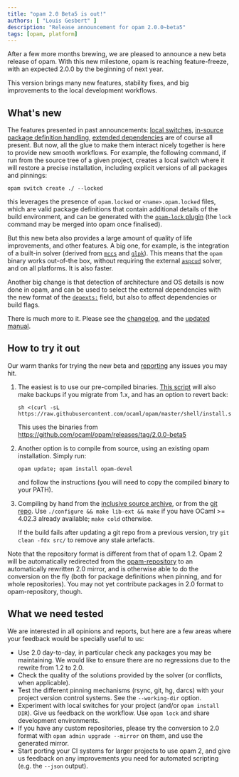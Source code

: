 ```yaml
---
title: "opam 2.0 Beta5 is out!"
authors: [ "Louis Gesbert" ]
description: "Release announcement for opam 2.0.0~beta5"
tags: [opam, platform]
---
```


After a few more months brewing, we are pleased to announce a new beta release
of opam. With this new milestone, opam is reaching feature-freeze, with an
expected 2.0.0 by the beginning of next year.

This version brings many new features, stability fixes, and big improvements to
the local development workflows.

## What's new

The features presented in past announcements:
[local switches](https://opam.ocaml.org/blog/opam-local-switches/),
[in-source package definition handling](https://opam.ocaml.org/blog/opam-install-dir/),
[extended dependencies](https://opam.ocaml.org/blog/opam-extended-dependencies/)
are of course all present. But now, all the glue to make them interact nicely
together is here to provide new smooth workflows. For example, the following
command, if run from the source tree of a given project, creates a local switch
where it will restore a precise installation, including explicit versions of all
packages and pinnings:

```
opam switch create ./ --locked
```

this leverages the presence of `opam.locked` or `<name>.opam.locked` files,
which are valid package definitions that contain additional details of the build
environment, and can be generated with the
[`opam-lock` plugin](https://github.com/AltGr/opam-lock) (the `lock` command may
be merged into opam once finalised).

But this new beta also provides a large amount of quality of life improvements,
and other features. A big one, for example, is the integration of a built-in
solver (derived from [`mccs`](http://www.i3s.unice.fr/~cpjm/misc/mccs.html) and
[`glpk`](https://www.gnu.org/software/glpk/)). This means that the `opam` binary
works out-of-the box, without requiring the external
[`aspcud`](https://web.archive.org/web/20171023113455/http://www.cs.uni-potsdam.de/wv/aspcud/) solver, and on all
platforms. It is also faster.

Another big change is that detection of architecture and OS details is now done
in opam, and can be used to select the external dependencies with the new format
of the [`depexts:`](https://opam.ocaml.org/doc/2.0/Manual.html#opamfield-depexts)
field, but also to affect dependencies or build flags.

There is much more to it. Please see the
[changelog](https://github.com/ocaml/opam/blob/2.0.0-beta5/CHANGES), and the
[updated manual](https://opam.ocaml.org/doc/2.0/Manual.html).

## How to try it out

Our warm thanks for trying the new beta and
[reporting](https://github.com/ocaml/opam/issues) any issues you may hit.


1. The easiest is to use our pre-compiled binaries.
   [This script](https://github.com/ocaml/opam/blob/master/shell/opam_installer.sh)
   will also make backups if you migrate from 1.x, and has an option to revert
   back:

    ```
    sh <(curl -sL https://raw.githubusercontent.com/ocaml/opam/master/shell/install.sh)
    ```

   This uses the binaries from https://github.com/ocaml/opam/releases/tag/2.0.0-beta5

2. Another option is to compile from source, using an existing opam
   installation. Simply run:

    ```
    opam update; opam install opam-devel
    ```

   and follow the instructions (you will need to copy the compiled binary to
   your PATH).

3. Compiling by hand from the
   [inclusive source archive](https://github.com/ocaml/opam/releases/download/2.0.0-beta5/opam-full-2.0.0-beta5.tar.gz),
   or from the [git repo](https://github.com/ocaml/opam/tree/2.0.0-beta5). Use
   `./configure && make lib-ext && make` if you have OCaml >= 4.02.3 already
   available; `make cold` otherwise.

   If the build fails after updating a git repo from a previous version, try
   `git clean -fdx src/` to remove any stale artefacts.

Note that the repository format is different from that of opam 1.2. Opam 2 will
be automatically redirected from the
[opam-repository](https://github.com/ocaml/opam-repository) to an automatically
rewritten 2.0 mirror, and is otherwise able to do the conversion on the fly
(both for package definitions when pinning, and for whole repositories). You may
not yet contribute packages in 2.0 format to opam-repository, though.

## What we need tested

We are interested in all opinions and reports, but here are a few areas where
your feedback would be specially useful to us:

- Use 2.0 day-to-day, in particular check any packages you may be maintaining.
  We would like to ensure there are no regressions due to the rewrite from 1.2
  to 2.0.
- Check the quality of the solutions provided by the solver (or conflicts, when
  applicable).
- Test the different pinning mechanisms (rsync, git, hg, darcs) with your
  project version control systems. See the `--working-dir` option.
- Experiment with local switches for your project (and/or `opam install DIR`).
  Give us feedback on the workflow. Use `opam lock` and share development
  environments.
- If you have any custom repositories, please try the conversion to 2.0 format
  with `opam admin upgrade --mirror` on them, and use the generated mirror.
- Start porting your CI systems for larger projects to use opam 2, and give us
  feedback on any improvements you need for automated scripting (e.g. the
  `--json` output).
